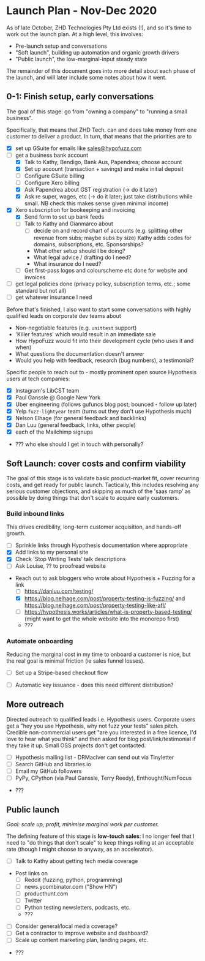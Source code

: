 # Launch Plan - Nov-Dec 2020

As of late October, ZHD Technologies Pty Ltd exists (!), and so it's time to
work out the launch plan.  At a high level, this involves:

- Pre-launch setup and conversations
- "Soft launch", building up automation and organic growth drivers
- "Public launch", the low-marginal-input steady state

The remainder of this document goes into more detail about each phase of the
launch, and will later include some notes about how it went.


## 0-1: Finish setup, early conversations
The goal of this stage: go from "owning a company" to "running a small business".

Specifically, that means that ZHD Tech. can and does take money from one customer
to deliver a product.  In turn, that means that the priorities are to

- [x] set up GSuite for emails like sales@hypofuzz.com
- [ ] get a business bank account
    - [x] Talk to Kathy, Bendigo, Bank Aus, Papendrea; choose account
    - [x] Set up account (transaction + savings) and make initial deposit
    - [ ] Configure GSuite billing
    - [ ] Configure Xero billing
    - [x] Ask Papendrea about GST registration (-> do it later)
    - [x] Ask re super, wages, etc (-> do it later; just take distributions
      while small.  NB check this makes sense given minimal income)
- [x] Xero subscription for bookeeping and invoicing
    - [x] Send form to set up bank feeds
    - [ ] Talk to Kathy and Gianmarco about
        - [ ] decide on and record chart of accounts
          (e.g. splitting other revenue from subs; maybe subs by size)
          Kathy adds codes for domains, subscriptions, etc.  Sponsorships?
        - What other setup should I be doing?
        - What legal advice / drafting do I need?
        - What insurance do I need?
    - [ ] Get first-pass logos and colourscheme etc done for website and invoices
- [ ] get legal policies done
  (privacy policy, subscription terms, etc.; some standard but not all)
- [ ] get whatever insurance I need

Before that's finished, I also want to start some conversations with highly
qualified leads on corporate dev teams about

- Non-negotiable features (e.g. `unittest` support)
- 'Killer features' which would result in an immediate sale
- How HypoFuzz would fit into their development cycle (who uses it and when)
- What questions the documentation doesn't answer
- Would you help with feedback, research (bug numbers), a testimonial?

Specific people to reach out to - mostly prominent open source Hypothesis users
at tech companies:

- [x] Instagram's LibCST team
- [x] Paul Ganssle @ Google New York
- [x] Uber engineering (follows gufuncs blog post; bounced - follow up later)
- [x] Yelp `fuzz-lightyear` team (turns out they don't use Hypothesis much)
- [x] Nelson Elhage (for general feedback and backlinks)
- [x] Dan Luu (general feedback, links, other people)
- [x] each of the Mailchimp signups
- ??? who else should I get in touch with personally?




## Soft Launch: cover costs and confirm viability
The goal of this stage is to validate basic product-market fit, cover recurring
costs, and get ready for public launch.  Tactically, this includes resolving any
serious customer objections, and skipping as much of the 'saas ramp' as possible
by doing things that don't scale to acquire early customers.


### Build inbound links
This drives credibility, long-term customer acquisition, and hands-off growth.

- [ ] Sprinkle links through Hypothesis documentation where appropriate
- [x] Add links to my personal site
- [x] Check 'Stop Writing Tests' talk descriptions
- [ ] Ask Louise, ?? to proofread website
- Reach out to ask bloggers who wrote about Hypothesis + Fuzzing for a link
    - [ ] https://danluu.com/testing/
    - [x] https://blog.nelhage.com/post/property-testing-is-fuzzing/
      and https://blog.nelhage.com/post/property-testing-like-afl/
    - [ ] https://hypothesis.works/articles/what-is-property-based-testing/
      (might want to get the whole website into the monorepo first)
    - ???


### Automate onboarding
Reducing the marginal cost in my time to onboard a customer is nice,
but the real goal is minimal friction (ie sales funnel losses).

- [ ] Set up a Stripe-based checkout flow
- [ ] Automatic key issuance - does this need different distribution?


## More outreach
Directed outreach to qualified leads i.e. Hypothesis users.  Corporate users
get a "hey you use Hypothesis, why not fuzz your tests" sales pitch.
Credible non-commercial users get "are you interested in a free licence,
I'd love to hear what you think" and then asked for blog post/link/testimonial
if they take it up.  Small OSS projects don't get contacted.

- [ ] Hypothesis mailing list - DRMacIver can send out via Tinyletter
- [ ] Search GitHub and libraries.io
- [ ] Email my GitHub followers
- [ ] PyPy, CPython (via Paul Ganssle, Terry Reedy), Enthought/NumFocus
- ???




## Public launch
*Goal: scale up, profit, minimise marginal work per customer.*

The defining feature of this stage is **low-touch sales**: I no longer feel that
I need to "do things that don't scale" to keep things rolling at an acceptable
rate (though I might choose to anyway, as an accelerator).

- [ ] Talk to Kathy about getting tech media coverage
- Post links on
    - [ ] Reddit (fuzzing, python, programming)
    - [ ] news.ycombinator.com ("Show HN")
    - [ ] producthunt.com
    - [ ] Twitter
    - [ ] Python testing newsletters, podcasts, etc.
    - ???
- [ ] Consider general/local media coverage?
- [ ] Get a contractor to improve website and dashboard?
- [ ] Scale up content marketing plan, landing pages, etc.
- ???
